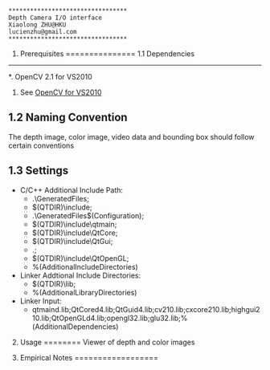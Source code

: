 	*********************************
	Depth Camera I/O interface
	Xiaolong ZHU@HKU
	lucienzhu@gmail.com
	*********************************

1. Prerequisites
===============
1.1 Dependencies
------------------
*. OpenCV 2.1 for VS2010

1. See [OpenCV for VS2010](http://opencv.willowgarage.com/wiki/VisualC%2B%2B_VS2008)

1.2 Naming Convention
------------------
The depth image, color image, video data and bounding box should follow certain conventions

1.3 Settings
------------------
* C/C++ Additional Include Path: 
	* .\GeneratedFiles;
	* $(QTDIR)\include;
	* .\GeneratedFiles\$(Configuration);
	* $(QTDIR)\include\qtmain;
	* $(QTDIR)\include\QtCore;
	* $(QTDIR)\include\QtGui;
	* .\;
	* $(QTDIR)\include\QtOpenGL;
	* %(AdditionalIncludeDirectories)
* Linker Addtional Include Directories:
	* $(QTDIR)\lib;
	* %(AdditionalLibraryDirectories)
* Linker Input:
	* qtmaind.lib;QtCored4.lib;QtGuid4.lib;cv210.lib;cxcore210.lib;highgui210.lib;QtOpenGLd4.lib;opengl32.lib;glu32.lib;%(AdditionalDependencies)

2. Usage
========
Viewer of depth and color images

3. Empirical Notes
==================


